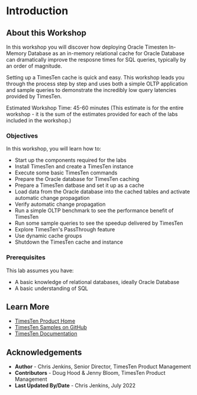 # Introduction

## About this Workshop

In this workshop you will discover how deploying Oracle Timesten In-Memory Database as an in-memory relational cache for Oracle Database can dramatically improve the resposne times for SQL queries, typically by an order of magnitude.

Setting up a TimesTen cache is quick and easy. This workshop leads you through the process step by step and uses both a simple OLTP application and sample queries to demonstrate the incredibly low query latencies provided by TimesTen.

Estimated Workshop Time: 45-60 minutes (This estimate is for the entire workshop - it is the sum of the estimates provided for each of the labs included in the workshop.)


### Objectives

In this workshop, you will learn how to:

* Start up the components required for the labs
* Install TimesTen and create a TimesTen instance
* Execute some basic TimesTen commands
* Prepare the Oracle database for TimesTen caching
* Prepare a TimesTen datbase and set it up as a cache
* Load data from the Oracle database into the cached tables and activate automatic change propagation
* Verify automatic change propagation
* Run a simple OLTP benchmark to see the performance benefit of TimesTen
* Run some sample queries to see the speedup delivered by TimesTen
* Explore TimesTen's PassThrough feature
* Use dynamic cache groups
* Shutdown the TimesTen cache and instance

### Prerequisites

This lab assumes you have:

* A basic knowledge of relational databases, ideally Oracle Database
* A basic understanding of SQL

## Learn More

* [TimesTen Product Home](https://www.oracle.com/database/technologies/related/timesten.html)
* [TimesTen Samples on GitHub](https://github.com/oracle-samples/oracle-timesten-samples)
* [TimesTen Documentation](https://docs.oracle.com/en/database/other-databases/timesten/)

## Acknowledgements
* **Author** - Chris Jenkins, Senior Director, TimesTen Product Management
* **Contributors** -  Doug Hood & Jenny Bloom, TimesTen Product Management
* **Last Updated By/Date** - Chris Jenkins, July 2022
